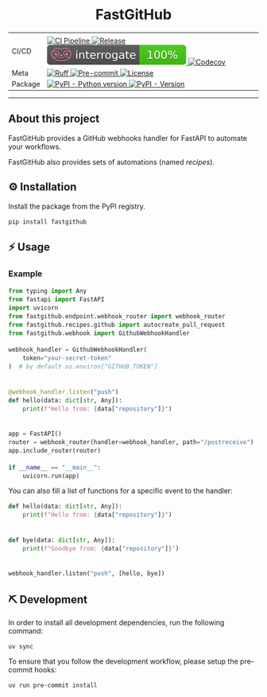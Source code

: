 <div align="center">

# FastGitHub

<table>
  <tr>
    <td>
    </td>
    <td>
    </td>
  </tr>
  <tr>
    <td>
      CI/CD
    </td>
    <td>
      <a href="https://github.com/VDuchauffour/fastgithub/actions/workflows/ci.yml">
        <img src="https://github.com/VDuchauffour/fastgithub/actions/workflows/ci.yml/badge.svg" alt="CI Pipeline">
      </a>
      <a href="https://github.com/VDuchauffour/fastgithub/actions/workflows/release.yml">
        <img src="https://github.com/VDuchauffour/fastgithub/actions/workflows/release.yml/badge.svg" alt="Release">
      </a>
      <a href="https://interrogate.readthedocs.io/en/latest/">
        <img src=".github/assets/badges/interrogate_badge.svg" alt="Interrogate">
      </a>
      <a href="https://codecov.io/gh/VDuchauffour/fastgithub">
        <img src="https://codecov.io/gh/VDuchauffour/fastgithub/branch/main/graph/badge.svg" alt="Codecov">
      </a>
    </td>
  </tr>
  <tr>
    <td>
        Meta
    </td>
    <td>
      <a href="https://github.com/astral-sh/ruff">
        <img src="https://img.shields.io/endpoint?url=https://raw.githubusercontent.com/charliermarsh/ruff/main/assets/badge/v2.json" alt="Ruff">
      </a>
      <a href="https://github.com/pre-commit/pre-commit">
        <img src="https://img.shields.io/badge/pre--commit-enabled-brightgreen?logo=pre-commit" alt="Pre-commit">
      </a>
      <a href="https://spdx.org/licenses/">
        <img src="https://img.shields.io/github/license/VDuchauffour/fastgithub?color=blueviolet" alt="License">
      </a>
    </td>
  </tr>
  <tr>
    <td>
        Package
    </td>
    <td>
      <a href="https://pypi.org/project/fastgithub/">
        <img src="https://img.shields.io/pypi/pyversions/fastgithub.svg?logo=python&label=Python&logoColor=gold" alt="PyPI - Python version">
      </a>
      <a href="https://pypi.org/project/fastgithub/">
        <img src="https://img.shields.io/pypi/v/fastgithub.svg?logo=pypi&label=PyPI&logoColor=gold" alt="PyPI - Version">
      </a>
    </td>
  </tr>
</table>

</div>

______________________________________________________________________

## About this project

FastGitHub provides a GitHub webhooks handler for FastAPI to automate your workflows.

FastGitHub also provides sets of automations (named _recipes_).

## ️️⚙️ Installation

Install the package from the PyPI registry.

```shell
pip install fastgithub
```

## ⚡ Usage

### Example

```python
from typing import Any
from fastapi import FastAPI
import uvicorn
from fastgithub.endpoint.webhook_router import webhook_router
from fastgithub.recipes.github import autocreate_pull_request
from fastgithub.webhook import GithubWebhookHandler

webhook_handler = GithubWebhookHandler(
    token="your-secret-token"
)  # by default os.environ["GITHUB_TOKEN"]


@webhook_handler.listen("push")
def hello(data: dict[str, Any]):
    print(f"Hello from: {data["repository"]}")


app = FastAPI()
router = webhook_router(handler=webhook_handler, path="/postreceive")
app.include_router(router)

if __name__ == "__main__":
    uvicorn.run(app)
```

You can also fill a list of functions for a specific event to the handler:

```python
def hello(data: dict[str, Any]):
    print(f"Hello from: {data["repository"]}")


def bye(data: dict[str, Any]):
    print(f"Goodbye from: {data["repository"]}")


webhook_handler.listen("push", [hello, bye])
```

## ⛏️ Development

In order to install all development dependencies, run the following command:

```shell
uv sync
```

To ensure that you follow the development workflow, please setup the pre-commit hooks:

```shell
uv run pre-commit install
```
